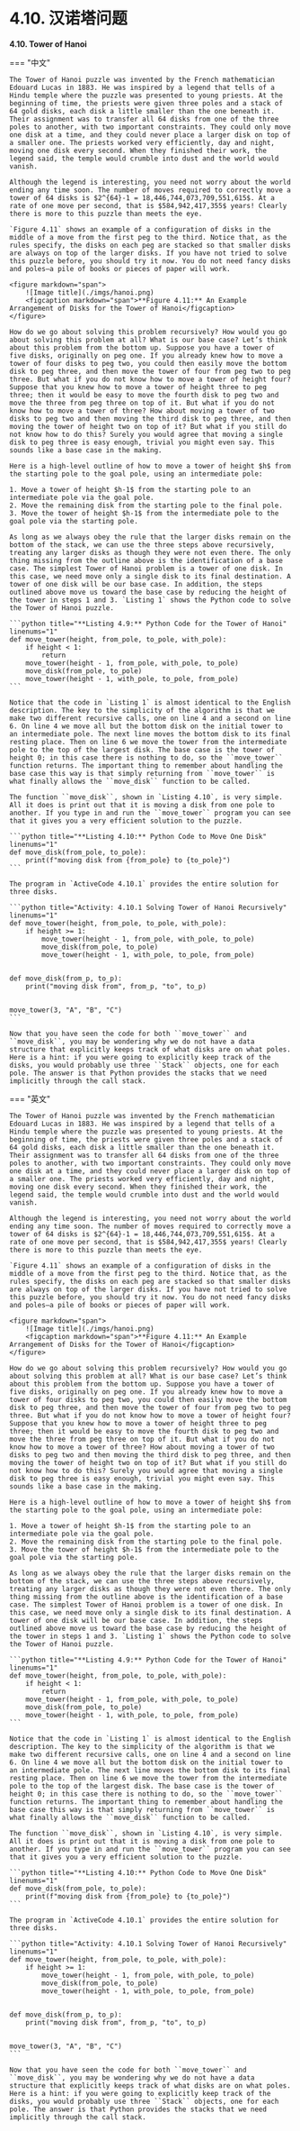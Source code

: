 # 4.10. 汉诺塔问题

**4.10. Tower of Hanoi**

=== "中文"

    The Tower of Hanoi puzzle was invented by the French mathematician Edouard Lucas in 1883. He was inspired by a legend that tells of a Hindu temple where the puzzle was presented to young priests. At the beginning of time, the priests were given three poles and a stack of 64 gold disks, each disk a little smaller than the one beneath it. Their assignment was to transfer all 64 disks from one of the three poles to another, with two important constraints. They could only move one disk at a time, and they could never place a larger disk on top of a smaller one. The priests worked very efficiently, day and night, moving one disk every second. When they finished their work, the legend said, the temple would crumble into dust and the world would vanish.
    
    Although the legend is interesting, you need not worry about the world ending any time soon. The number of moves required to correctly move a tower of 64 disks is $2^{64}-1 = 18,446,744,073,709,551,615$. At a rate of one move per second, that is $584,942,417,355$ years! Clearly there is more to this puzzle than meets the eye.
    
    `Figure 4.11` shows an example of a configuration of disks in the middle of a move from the first peg to the third. Notice that, as the rules specify, the disks on each peg are stacked so that smaller disks are always on top of the larger disks. If you have not tried to solve this puzzle before, you should try it now. You do not need fancy disks and poles—a pile of books or pieces of paper will work.
    
    <figure markdown="span">
        ![Image title](./imgs/hanoi.png)
        <figcaption markdown="span">**Figure 4.11:** An Example Arrangement of Disks for the Tower of Hanoi</figcaption>
    </figure>
    
    How do we go about solving this problem recursively? How would you go about solving this problem at all? What is our base case? Let’s think about this problem from the bottom up. Suppose you have a tower of five disks, originally on peg one. If you already knew how to move a tower of four disks to peg two, you could then easily move the bottom disk to peg three, and then move the tower of four from peg two to peg three. But what if you do not know how to move a tower of height four? Suppose that you knew how to move a tower of height three to peg three; then it would be easy to move the fourth disk to peg two and move the three from peg three on top of it. But what if you do not know how to move a tower of three? How about moving a tower of two disks to peg two and then moving the third disk to peg three, and then moving the tower of height two on top of it? But what if you still do not know how to do this? Surely you would agree that moving a single disk to peg three is easy enough, trivial you might even say. This sounds like a base case in the making.
    
    Here is a high-level outline of how to move a tower of height $h$ from the starting pole to the goal pole, using an intermediate pole:
    
    1. Move a tower of height $h-1$ from the starting pole to an intermediate pole via the goal pole.
    2. Move the remaining disk from the starting pole to the final pole.
    3. Move the tower of height $h-1$ from the intermediate pole to the goal pole via the starting pole.
    
    As long as we always obey the rule that the larger disks remain on the bottom of the stack, we can use the three steps above recursively, treating any larger disks as though they were not even there. The only thing missing from the outline above is the identification of a base case. The simplest Tower of Hanoi problem is a tower of one disk. In this case, we need move only a single disk to its final destination. A tower of one disk will be our base case. In addition, the steps outlined above move us toward the base case by reducing the height of the tower in steps 1 and 3. `Listing 1` shows the Python code to solve the Tower of Hanoi puzzle.
    
    ```python title="**Listing 4.9:** Python Code for the Tower of Hanoi" linenums="1"
    def move_tower(height, from_pole, to_pole, with_pole):
        if height < 1:
            return
        move_tower(height - 1, from_pole, with_pole, to_pole)
        move_disk(from_pole, to_pole)
        move_tower(height - 1, with_pole, to_pole, from_pole)
    ```
    
    Notice that the code in `Listing 1` is almost identical to the English description. The key to the simplicity of the algorithm is that we make two different recursive calls, one on line 4 and a second on line 6. On line 4 we move all but the bottom disk on the initial tower to an intermediate pole. The next line moves the bottom disk to its final resting place. Then on line 6 we move the tower from the intermediate pole to the top of the largest disk. The base case is the tower of height 0; in this case there is nothing to do, so the ``move_tower`` function returns. The important thing to remember about handling the base case this way is that simply returning from ``move_tower`` is what finally allows the ``move_disk`` function to be called.
    
    The function ``move_disk``, shown in `Listing 4.10`, is very simple. All it does is print out that it is moving a disk from one pole to another. If you type in and run the ``move_tower`` program you can see that it gives you a very efficient solution to the puzzle.
    
    ```python title="**Listing 4.10:** Python Code to Move One Disk" linenums="1"
    def move_disk(from_pole, to_pole):
        print(f"moving disk from {from_pole} to {to_pole}")
    ```
            
    The program in `ActiveCode 4.10.1` provides the entire solution for three disks.
            
    ```python title="Activity: 4.10.1 Solving Tower of Hanoi Recursively" linenums="1"
    def move_tower(height, from_pole, to_pole, with_pole):
        if height >= 1:
            move_tower(height - 1, from_pole, with_pole, to_pole)
            move_disk(from_pole, to_pole)
            move_tower(height - 1, with_pole, to_pole, from_pole)
    
    
    def move_disk(from_p, to_p):
        print("moving disk from", from_p, "to", to_p)
    
    
    move_tower(3, "A", "B", "C")
    ```
    
    Now that you have seen the code for both ``move_tower`` and ``move_disk``, you may be wondering why we do not have a data structure that explicitly keeps track of what disks are on what poles. Here is a hint: if you were going to explicitly keep track of the disks, you would probably use three ``Stack`` objects, one for each pole. The answer is that Python provides the stacks that we need implicitly through the call stack.

=== "英文"

    The Tower of Hanoi puzzle was invented by the French mathematician Edouard Lucas in 1883. He was inspired by a legend that tells of a Hindu temple where the puzzle was presented to young priests. At the beginning of time, the priests were given three poles and a stack of 64 gold disks, each disk a little smaller than the one beneath it. Their assignment was to transfer all 64 disks from one of the three poles to another, with two important constraints. They could only move one disk at a time, and they could never place a larger disk on top of a smaller one. The priests worked very efficiently, day and night, moving one disk every second. When they finished their work, the legend said, the temple would crumble into dust and the world would vanish.
    
    Although the legend is interesting, you need not worry about the world ending any time soon. The number of moves required to correctly move a tower of 64 disks is $2^{64}-1 = 18,446,744,073,709,551,615$. At a rate of one move per second, that is $584,942,417,355$ years! Clearly there is more to this puzzle than meets the eye.
    
    `Figure 4.11` shows an example of a configuration of disks in the middle of a move from the first peg to the third. Notice that, as the rules specify, the disks on each peg are stacked so that smaller disks are always on top of the larger disks. If you have not tried to solve this puzzle before, you should try it now. You do not need fancy disks and poles—a pile of books or pieces of paper will work.
    
    <figure markdown="span">
        ![Image title](./imgs/hanoi.png)
        <figcaption markdown="span">**Figure 4.11:** An Example Arrangement of Disks for the Tower of Hanoi</figcaption>
    </figure>
    
    How do we go about solving this problem recursively? How would you go about solving this problem at all? What is our base case? Let’s think about this problem from the bottom up. Suppose you have a tower of five disks, originally on peg one. If you already knew how to move a tower of four disks to peg two, you could then easily move the bottom disk to peg three, and then move the tower of four from peg two to peg three. But what if you do not know how to move a tower of height four? Suppose that you knew how to move a tower of height three to peg three; then it would be easy to move the fourth disk to peg two and move the three from peg three on top of it. But what if you do not know how to move a tower of three? How about moving a tower of two disks to peg two and then moving the third disk to peg three, and then moving the tower of height two on top of it? But what if you still do not know how to do this? Surely you would agree that moving a single disk to peg three is easy enough, trivial you might even say. This sounds like a base case in the making.
    
    Here is a high-level outline of how to move a tower of height $h$ from the starting pole to the goal pole, using an intermediate pole:
    
    1. Move a tower of height $h-1$ from the starting pole to an intermediate pole via the goal pole.
    2. Move the remaining disk from the starting pole to the final pole.
    3. Move the tower of height $h-1$ from the intermediate pole to the goal pole via the starting pole.
    
    As long as we always obey the rule that the larger disks remain on the bottom of the stack, we can use the three steps above recursively, treating any larger disks as though they were not even there. The only thing missing from the outline above is the identification of a base case. The simplest Tower of Hanoi problem is a tower of one disk. In this case, we need move only a single disk to its final destination. A tower of one disk will be our base case. In addition, the steps outlined above move us toward the base case by reducing the height of the tower in steps 1 and 3. `Listing 1` shows the Python code to solve the Tower of Hanoi puzzle.
    
    ```python title="**Listing 4.9:** Python Code for the Tower of Hanoi" linenums="1"
    def move_tower(height, from_pole, to_pole, with_pole):
        if height < 1:
            return
        move_tower(height - 1, from_pole, with_pole, to_pole)
        move_disk(from_pole, to_pole)
        move_tower(height - 1, with_pole, to_pole, from_pole)
    ```
    
    Notice that the code in `Listing 1` is almost identical to the English description. The key to the simplicity of the algorithm is that we make two different recursive calls, one on line 4 and a second on line 6. On line 4 we move all but the bottom disk on the initial tower to an intermediate pole. The next line moves the bottom disk to its final resting place. Then on line 6 we move the tower from the intermediate pole to the top of the largest disk. The base case is the tower of height 0; in this case there is nothing to do, so the ``move_tower`` function returns. The important thing to remember about handling the base case this way is that simply returning from ``move_tower`` is what finally allows the ``move_disk`` function to be called.
    
    The function ``move_disk``, shown in `Listing 4.10`, is very simple. All it does is print out that it is moving a disk from one pole to another. If you type in and run the ``move_tower`` program you can see that it gives you a very efficient solution to the puzzle.
    
    ```python title="**Listing 4.10:** Python Code to Move One Disk" linenums="1"
    def move_disk(from_pole, to_pole):
        print(f"moving disk from {from_pole} to {to_pole}")
    ```
            
    The program in `ActiveCode 4.10.1` provides the entire solution for three disks.
            
    ```python title="Activity: 4.10.1 Solving Tower of Hanoi Recursively" linenums="1"
    def move_tower(height, from_pole, to_pole, with_pole):
        if height >= 1:
            move_tower(height - 1, from_pole, with_pole, to_pole)
            move_disk(from_pole, to_pole)
            move_tower(height - 1, with_pole, to_pole, from_pole)
    
    
    def move_disk(from_p, to_p):
        print("moving disk from", from_p, "to", to_p)
    
    
    move_tower(3, "A", "B", "C")
    ```
    
    Now that you have seen the code for both ``move_tower`` and ``move_disk``, you may be wondering why we do not have a data structure that explicitly keeps track of what disks are on what poles. Here is a hint: if you were going to explicitly keep track of the disks, you would probably use three ``Stack`` objects, one for each pole. The answer is that Python provides the stacks that we need implicitly through the call stack.